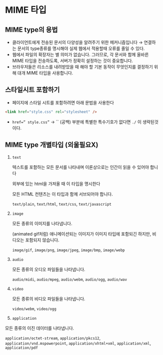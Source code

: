 # MIME 타입

## MIME type의 용법

- 클라이언트에게 전송된 문서의 다양성을 알려주기 위한 메커니즘입니다
  → 연결하는 문서의 type종류를 명시해야 실제 웹에서 적용할때 오류를 줄일 수 있다.
- 웹에서 파일의 확장자는 별 의미가 없습니다. 그러므로, 각 문서와 함께 올바른 MIME 타입을 전송하도록, 서버가 정확히 설정하는 것이 중요합니다.
- 브라우저들은 리소스를 내려받았을 때 해야 할 기본 동작이 무엇인지를 결정하기 위해 대개 MIME 타입을 사용합니다.

## 스타일시트 포함하기

- 페이지에 스타일 시트를 포함하려면 아래 문법을 사용한다

```html
<link href="style.css" rel="stylesheet" />
```

- `href=” style.css”`
  → `` (공백) 부분에 특별한 특수기호가 없다면 `./` 이 생략된것이다.

## MIME type 개별타입 (외울필요X)

1. `text`

   텍스트를 포함하는 모든 문서를 나타내며 이론상으로는 인간이 읽을 수 있어야 합니다

   외부에 있는 html을 가져올 때 이 타입을 명시한다

   모든 HTML 컨텐츠는 이 타입과 함께 서브되어야 합니다.

   `text/plain`, `text/html`, `text/css`, `text/javascript`

2. `image`

   모든 종류의 이미지를 나타냅니다.

   (animated gif처럼) 애니메이션되는 이미지가 이미지 타입에 포함되긴 하지만, 비디오는 포함되지 않습니다.

   `image/gif`, `image/png`, `image/jpeg`, `image/bmp`, `image/webp`

3. `audio`

   모든 종류의 오디오 파일들을 나타냅니다.

   `audio/midi`, `audio/mpeg`, `audio/webm`, `audio/ogg`, `audio/wav`

4. `video`

   모든 종류의 비디오 파일들을 나타냅니다.

   `video/webm`, `video/ogg`

5. `application`

모든 종류의 이진 데이터를 나타냅니다.

`application/octet-stream`, `application/pkcs12`, `application/vnd.mspowerpoint`, `application/xhtml+xml`, `application/xml`, `application/pdf`

